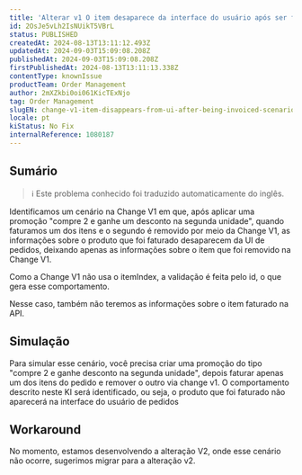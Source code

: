 ```yaml
---
title: 'Alterar v1 O item desaparece da interface do usuário após ser faturado, cenário com promoção.'
id: 2OsJe5vLh2IsNUikT5VBrL
status: PUBLISHED
createdAt: 2024-08-13T13:11:12.493Z
updatedAt: 2024-09-03T15:09:08.208Z
publishedAt: 2024-09-03T15:09:08.208Z
firstPublishedAt: 2024-08-13T13:11:13.338Z
contentType: knownIssue
productTeam: Order Management
author: 2mXZkbi0oi061KicTExNjo
tag: Order Management
slugEN: change-v1-item-disappears-from-ui-after-being-invoiced-scenario-with-promotion
locale: pt
kiStatus: No Fix
internalReference: 1080187
---
```


## Sumário

>ℹ️ Este problema conhecido foi traduzido automaticamente do inglês.


Identificamos um cenário na Change V1 em que, após aplicar uma promoção "compre 2 e ganhe um desconto na segunda unidade", quando faturamos um dos itens e o segundo é removido por meio da Change V1, as informações sobre o produto que foi faturado desaparecem da UI de pedidos, deixando apenas as informações sobre o item que foi removido na Change V1.

Como a Change V1 não usa o itemIndex, a validação é feita pelo id, o que gera esse comportamento.

Nesse caso, também não teremos as informações sobre o item faturado na API.

## Simulação


Para simular esse cenário, você precisa criar uma promoção do tipo "compre 2 e ganhe desconto na segunda unidade", depois faturar apenas um dos itens do pedido e remover o outro via change v1.
O comportamento descrito neste KI será identificado, ou seja, o produto que foi faturado não aparecerá na interface do usuário de pedidos

## Workaround


No momento, estamos desenvolvendo a alteração V2, onde esse cenário não ocorre, sugerimos migrar para a alteração v2.





